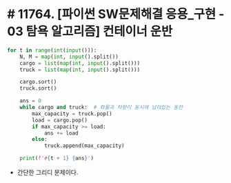 # # 11764. [파이썬 SW문제해결 응용_구현 - 03 탐욕 알고리즘] 컨테이너 운반

```python
for t in range(int(input())):
    N, M = map(int, input().split())
    cargo = list(map(int, input().split()))
    truck = list(map(int, input().split()))

    cargo.sort()
    truck.sort()

    ans = 0
    while cargo and truck:  # 화물과 차량이 동시에 남아있는 동안
        max_capacity = truck.pop()
        load = cargo.pop()
        if max_capacity >= load:
            ans += load
        else:
            truck.append(max_capacity)

    print(f'#{t + 1} {ans}')
```

- 간단한 그리디 문제이다.

